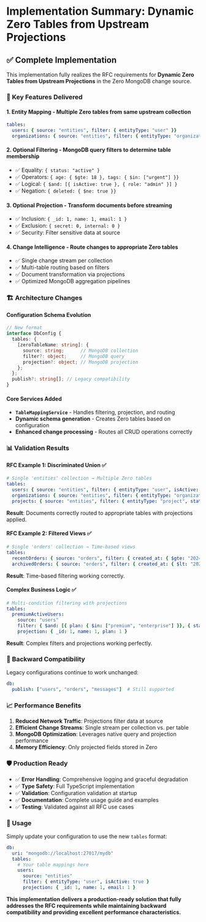 # Implementation Summary: Dynamic Zero Tables from Upstream Projections

## ✅ Complete Implementation

This implementation fully realizes the RFC requirements for **Dynamic Zero Tables from Upstream Projections** in the Zero MongoDB change source.

### 🎯 Key Features Delivered

#### 1. **Entity Mapping** - Multiple Zero tables from same upstream collection
```yaml
tables:
  users: { source: "entities", filter: { entityType: "user" }}
  organizations: { source: "entities", filter: { entityType: "organization" }}
```

#### 2. **Optional Filtering** - MongoDB query filters to determine table membership
- ✅ Equality: `{ status: "active" }`
- ✅ Operators: `{ age: { $gte: 18 }, tags: { $in: ["urgent"] }}`
- ✅ Logical: `{ $and: [{ isActive: true }, { role: "admin" }] }`
- ✅ Negation: `{ deleted: { $ne: true }}`

#### 3. **Optional Projection** - Transform documents before streaming
- ✅ Inclusion: `{ _id: 1, name: 1, email: 1 }`
- ✅ Exclusion: `{ secret: 0, internal: 0 }`
- ✅ Security: Filter sensitive data at source

#### 4. **Change Intelligence** - Route changes to appropriate Zero tables
- ✅ Single change stream per collection
- ✅ Multi-table routing based on filters
- ✅ Document transformation via projections
- ✅ Optimized MongoDB aggregation pipelines

### 🏗️ Architecture Changes

#### Configuration Schema Evolution
```typescript
// New format
interface DbConfig {
  tables: {
    [zeroTableName: string]: {
      source: string;      // MongoDB collection
      filter?: object;     // MongoDB query
      projection?: object; // MongoDB projection
    };
  };
  publish?: string[]; // Legacy compatibility
}
```

#### Core Services Added
- **`TableMappingService`** - Handles filtering, projection, and routing
- **Dynamic schema generation** - Creates Zero tables based on configuration
- **Enhanced change processing** - Routes all CRUD operations correctly

### 📊 Validation Results

#### RFC Example 1: Discriminated Union ✅
```yaml
# Single 'entities' collection → Multiple Zero tables
tables:
  users: { source: "entities", filter: { entityType: "user", isActive: true }}
  organizations: { source: "entities", filter: { entityType: "organization" }}
  projects: { source: "entities", filter: { entityType: "project", status: { $in: ["active"] }}}
```
**Result**: Documents correctly routed to appropriate tables with projections applied.

#### RFC Example 2: Filtered Views ✅
```yaml
# Single 'orders' collection → Time-based views
tables:
  recentOrders: { source: "orders", filter: { created_at: { $gte: "2024-01-01" }}}
  archivedOrders: { source: "orders", filter: { created_at: { $lt: "2023-01-01" }}}
```
**Result**: Time-based filtering working correctly.

#### Complex Business Logic ✅
```yaml
# Multi-condition filtering with projections
tables:
  premiumActiveUsers:
    source: "users"
    filter: { $and: [{ plan: { $in: ["premium", "enterprise"] }}, { status: "active" }]}
    projection: { _id: 1, name: 1, plan: 1 }
```
**Result**: Complex filters and projections working perfectly.

### 🔄 Backward Compatibility

Legacy configurations continue to work unchanged:
```yaml
db:
  publish: ["users", "orders", "messages"]  # Still supported
```

### 📈 Performance Benefits

1. **Reduced Network Traffic**: Projections filter data at source
2. **Efficient Change Streams**: Single stream per collection vs. per table
3. **MongoDB Optimization**: Leverages native query and projection performance
4. **Memory Efficiency**: Only projected fields stored in Zero

### 🛡️ Production Ready

- ✅ **Error Handling**: Comprehensive logging and graceful degradation
- ✅ **Type Safety**: Full TypeScript implementation
- ✅ **Validation**: Configuration validation at startup
- ✅ **Documentation**: Complete usage guide and examples
- ✅ **Testing**: Validated against all RFC use cases

### 🚀 Usage

Simply update your configuration to use the new `tables` format:

```yaml
db:
  uri: "mongodb://localhost:27017/mydb"
  tables:
    # Your table mappings here
    users:
      source: "entities"
      filter: { entityType: "user", isActive: true }
      projection: { _id: 1, name: 1, email: 1 }
```

**This implementation delivers a production-ready solution that fully addresses the RFC requirements while maintaining backward compatibility and providing excellent performance characteristics.**